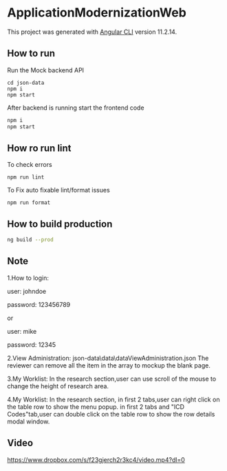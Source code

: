 # ApplicationModernizationWeb

This project was generated with [Angular CLI](https://github.com/angular/angular-cli) version 11.2.14.

## How to run

Run the Mock backend API

```
cd json-data
npm i
npm start
```

After backend is running start the frontend code

```bash
npm i
npm start
```

## How ro run lint

To check errors

```
npm run lint
```

To Fix auto fixable lint/format issues

```
npm run format
```

## How to build production

```bash
ng build --prod
```

## Note

1.How to login:

user: johndoe

password: 123456789

or

user: mike

password: 12345

2.View Administration:
json-data\data\dataViewAdministration.json
The reviewer can remove all the item in the array to mockup the blank page.

3.My Worklist:
In the research section,user can use scroll of the mouse to change the height of research area.

4.My Worklist:
In the research section,
in first 2 tabs,user can right click on the table row to show the menu popup.
in first 2 tabs and "ICD Codes"tab,user can double click on the table row to show the row details modal window.

## Video

https://www.dropbox.com/s/f23gjerch2r3kc4/video.mp4?dl=0
